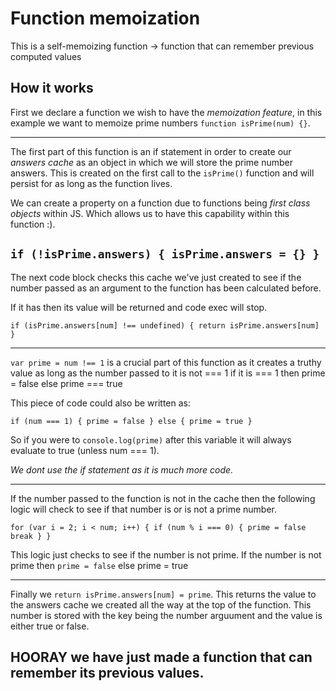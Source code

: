 # Function memoization

This is a self-memoizing function -> function that can remember previous computed values

## How it works 

First we declare a function we wish to have the *memoization feature*, in this example 
we want to memoize prime numbers `function isPrime(num) {}`. 

-----------------

The first part of this function is an if statement in order to create our *answers cache*
as an object in which we will store the prime number answers. This is created on the first 
call to the `isPrime()` function and will persist for as long as the function lives.

We can create a property on a function due to functions being *first class objects* within JS. Which allows us to have this capability within this function :).

`
if (!isPrime.answers) {
    isPrime.answers = {}
}
`
-----------------

The next code block checks this cache we've just created to see if the number passed as an argument to the function has been calculated before.

If it has then its value will be returned and code exec will stop. 

`
if (isPrime.answers[num] !== undefined) {
        return isPrime.answers[num]
    }
`

-----------------

`var prime = num !== 1` is a crucial part of this function as it creates a truthy value as long as the number passed to it is not === 1 if it is === 1 then prime = false else 
prime === true

This piece of code could also be written as:

`
if (num === 1) {
    prime = false
} else {
    prime = true
}
`

So if you were to `console.log(prime)` after this variable it will always evaluate to 
true (unless num === 1).

*We dont use the if statement as it is much more code.*

-----------------

If the number passed to the function is not in the cache then the following logic will check
to see if that number is or is not a prime number.

`
for (var i = 2; i < num; i++) {
        if (num % i === 0) {
            prime = false
            break
        }
    }
`

This logic just checks to see if the number is not prime. If the number is not prime then 
`prime = false` else prime = true 

-----------------

Finally we `return isPrime.answers[num] = prime`. This returns the value to the answers
cache we created all the way at the top of the function. This number is stored with the key being the number arguument and the value is either true or false.

## HOORAY we have just made a function that can remember its previous values. 



